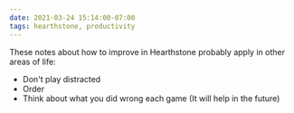```yaml
---
date: 2021-03-24 15:14:00-07:00
tags: hearthstone, productivity
---
```


These notes about how to improve in Hearthstone probably apply in other areas of life:

- Don't play distracted
- Order
- Think about what you did wrong each game (It will help in the future)